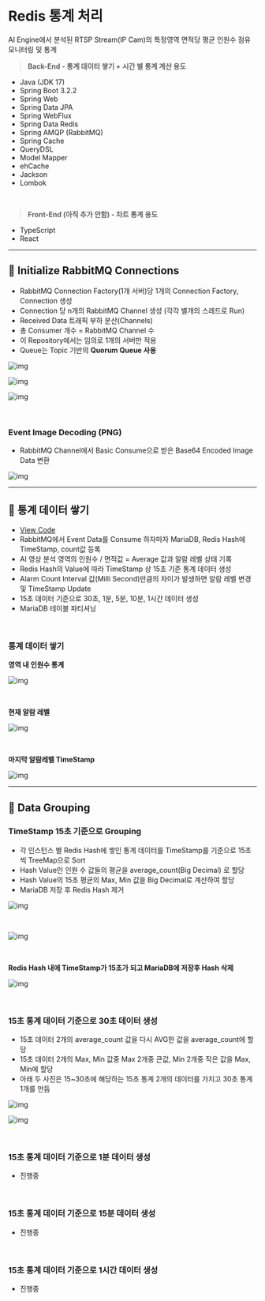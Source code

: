 # Redis 통계 처리

AI Engine에서 분석된 RTSP Stream(IP Cam)의 특정영역 면적당 평균 인원수 점유 모니터링 및 통계

> **Back-End - 통계 데이터 쌓기 + 시간 별 통계 계산 용도**

- Java (JDK 17)
- Spring Boot 3.2.2
- Spring Web
- Spring Data JPA
- Spring WebFlux
- Spring Data Redis
- Spring AMQP (RabbitMQ)
- Spring Cache
- QueryDSL
- Model Mapper
- ehCache
- Jackson
- Lombok

<br>

> **Front-End (아직 추가 안함) - 차트 통계 용도**

- TypeScript
- React

---

## 📘 Initialize RabbitMQ Connections

- RabbitMQ Connection Factory(1개 서버)당 1개의 Connection Factory, Connection 생성
- Connection 당 n개의 RabbitMQ Channel 생성 (각각 별개의 스레드로 Run)
- Received Data 트래픽 부하 분산(Channels)
- 총 Consumer 개수 = RabbitMQ Channel 수
- 이 Repository에서는 임의로 1개의 서버만 적용
- Queue는 Topic 기반의 **Quorum Queue 사용**

![img](./Description/img/Rabbit-Thread.png)

![img](./Description/img/Rabbit-Channel.png)

![img](./Description/img/Rabbit-Queue.png)

<br>

### Event Image Decoding (PNG)

- RabbitMQ Channel에서 Basic Consume으로 받은 Base64 Encoded Image Data 변환

![img](./Description/img/Event-Image.png)

---

## 📘 통계 데이터 쌓기

- [View Code](https://github.com/spacedustz/Statistics/blob/main/Statistics/src/main/java/statistics/service/rabbit/EventDeliveryCallBack.java)
- RabbitMQ에서 Event Data를 Consume 하자마자 MariaDB, Redis Hash에 TimeStamp, count값 등록
- AI 영상 분석 영역의 인원수 / 면적값 = Average 값과 알람 레벨 상태 기록
- Redis Hash의 Value에 따라 TimeStamp 상 15초 기준 통계 데이터 생성
- Alarm Count Interval 값(Milli Second)만큼의 차이가 발생하면 알람 레벨 변경 및 TimeStamp Update
- 15초 데이터 기준으로 30초, 1분, 5분, 10분, 1시간 데이터 생성
- MariaDB 테이블 파티셔닝

<br>

### 통계 데이터 쌓기

**영역 내 인원수 통계**

![img](./Description/img/Redis-Insert.png)

<br>

**현재 알람 레벨**

![img](./Description/img/Redis-Current-Alarm-Level.png)

<br>

**마지막 알람레벨 TimeStamp**

![img](./Description/img/Redis-Latest-TimeStamp.png)

---

## 📘 Data Grouping

### TimeStamp 15초 기준으로 Grouping

- 각 인스턴스 별 Redis Hash에 쌓인 통계 데이터를 TimeStamp를 기준으로 15초씩 TreeMap으로 Sort
- Hash Value인 인원 수 값들의 평균을 average_count(Big Decimal) 로 할당
- Hash Value의 15초 평균의 Max, Min 값을 Big Decimal로 계산하여 할당
- MariaDB 저장 후 Redis Hash 제거

![img](./Description/img/15sec-console.png)

<br>

![img](./Description/img/15sec-average.png)

<br>

**Redis Hash 내에 TimeStamp가 15초가 되고 MariaDB에 저장후 Hash 삭제**

![img](./Description/img/15sec-delete.png)

<br>

### 15초 통계 데이터 기준으로 30초 데이터 생성

- 15초 데이터 2개의 average_count 값을 다시 AVG한 값을 average_count에 할당
- 15초 데이터 2개의 Max, Min 값중 Max 2개중 큰값, Min 2개중 작은 값을 Max, Min에 할당
- 아래 두 사진은 15~30초에 해당하는 15초 통계 2개의 데이터를 가지고 30초 통계 1개를 만듬

![img](./Description/img/30sec-source.png)

![img](./Description/img/30sec-average.png)

<br>

### 15초 통계 데이터 기준으로 1분 데이터 생성

- 진행중

<br>

### 15초 통계 데이터 기준으로 15분 데이터 생성

- 진행중

<br>

### 15초 통계 데이터 기준으로 1시간 데이터 생성

- 진행중
